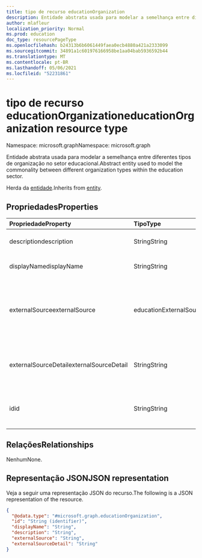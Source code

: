 ```yaml
---
title: tipo de recurso educationOrganization
description: Entidade abstrata usada para modelar a semelhança entre diferentes tipos de organização no setor educacional.
author: mlafleur
localization_priority: Normal
ms.prod: education
doc_type: resourcePageType
ms.openlocfilehash: b24313b6b6061449faea0ecb4880a421a2333099
ms.sourcegitcommit: 34891a1c601976166958be1aa04bab5936592b44
ms.translationtype: MT
ms.contentlocale: pt-BR
ms.lasthandoff: 05/06/2021
ms.locfileid: "52231861"
---
```

# <a name="educationorganization-resource-type"></a><span data-ttu-id="f1bb2-103">tipo de recurso educationOrganization</span><span class="sxs-lookup"><span data-stu-id="f1bb2-103">educationOrganization resource type</span></span>

<span data-ttu-id="f1bb2-104">Namespace: microsoft.graph</span><span class="sxs-lookup"><span data-stu-id="f1bb2-104">Namespace: microsoft.graph</span></span>

<span data-ttu-id="f1bb2-105">Entidade abstrata usada para modelar a semelhança entre diferentes tipos de organização no setor educacional.</span><span class="sxs-lookup"><span data-stu-id="f1bb2-105">Abstract entity used to model the commonality between different organization types within the education sector.</span></span>

<span data-ttu-id="f1bb2-106">Herda da [entidade](../resources/entity.md).</span><span class="sxs-lookup"><span data-stu-id="f1bb2-106">Inherits from [entity](../resources/entity.md).</span></span>

## <a name="properties"></a><span data-ttu-id="f1bb2-107">Propriedades</span><span class="sxs-lookup"><span data-stu-id="f1bb2-107">Properties</span></span>

| <span data-ttu-id="f1bb2-108">Propriedade</span><span class="sxs-lookup"><span data-stu-id="f1bb2-108">Property</span></span>             | <span data-ttu-id="f1bb2-109">Tipo</span><span class="sxs-lookup"><span data-stu-id="f1bb2-109">Type</span></span>                    | <span data-ttu-id="f1bb2-110">Descrição</span><span class="sxs-lookup"><span data-stu-id="f1bb2-110">Description</span></span>                                                                            |
| :------------------- | :---------------------- | :------------------------------------------------------------------------------------- |
| <span data-ttu-id="f1bb2-111">description</span><span class="sxs-lookup"><span data-stu-id="f1bb2-111">description</span></span>          | <span data-ttu-id="f1bb2-112">String</span><span class="sxs-lookup"><span data-stu-id="f1bb2-112">String</span></span>                  | <span data-ttu-id="f1bb2-113">Descrição da organização.</span><span class="sxs-lookup"><span data-stu-id="f1bb2-113">Organization description.</span></span>                                                              |
| <span data-ttu-id="f1bb2-114">displayName</span><span class="sxs-lookup"><span data-stu-id="f1bb2-114">displayName</span></span>          | <span data-ttu-id="f1bb2-115">String</span><span class="sxs-lookup"><span data-stu-id="f1bb2-115">String</span></span>                  | <span data-ttu-id="f1bb2-116">Nome de exibição da organização.</span><span class="sxs-lookup"><span data-stu-id="f1bb2-116">Organization display name.</span></span>                                                             |
| <span data-ttu-id="f1bb2-117">externalSource</span><span class="sxs-lookup"><span data-stu-id="f1bb2-117">externalSource</span></span>       | <span data-ttu-id="f1bb2-118">educationExternalSource</span><span class="sxs-lookup"><span data-stu-id="f1bb2-118">educationExternalSource</span></span> | <span data-ttu-id="f1bb2-119">Fonte de onde essa organização foi criada.</span><span class="sxs-lookup"><span data-stu-id="f1bb2-119">Source where this organization was created from.</span></span> <span data-ttu-id="f1bb2-120">Os valores possíveis são: `sis` e `manual`.</span><span class="sxs-lookup"><span data-stu-id="f1bb2-120">Possible values are: `sis`, `manual`.</span></span> |
| <span data-ttu-id="f1bb2-121">externalSourceDetail</span><span class="sxs-lookup"><span data-stu-id="f1bb2-121">externalSourceDetail</span></span> | <span data-ttu-id="f1bb2-122">String</span><span class="sxs-lookup"><span data-stu-id="f1bb2-122">String</span></span>                  | <span data-ttu-id="f1bb2-123">O nome da fonte externa de onde esses recursos foram gerados.</span><span class="sxs-lookup"><span data-stu-id="f1bb2-123">The name of the external source this resources was generated from.</span></span>                     |
| <span data-ttu-id="f1bb2-124">id</span><span class="sxs-lookup"><span data-stu-id="f1bb2-124">id</span></span>                   | <span data-ttu-id="f1bb2-125">String</span><span class="sxs-lookup"><span data-stu-id="f1bb2-125">String</span></span>                  | <span data-ttu-id="f1bb2-126">Identificador de objeto.</span><span class="sxs-lookup"><span data-stu-id="f1bb2-126">Object identifier.</span></span> <span data-ttu-id="f1bb2-127">Herdado da [entidade](../resources/entity.md)</span><span class="sxs-lookup"><span data-stu-id="f1bb2-127">Inherited from [entity](../resources/entity.md)</span></span>                     |

## <a name="relationships"></a><span data-ttu-id="f1bb2-128">Relações</span><span class="sxs-lookup"><span data-stu-id="f1bb2-128">Relationships</span></span>

<span data-ttu-id="f1bb2-129">Nenhum</span><span class="sxs-lookup"><span data-stu-id="f1bb2-129">None.</span></span>

## <a name="json-representation"></a><span data-ttu-id="f1bb2-130">Representação JSON</span><span class="sxs-lookup"><span data-stu-id="f1bb2-130">JSON representation</span></span>

<span data-ttu-id="f1bb2-131">Veja a seguir uma representação JSON do recurso.</span><span class="sxs-lookup"><span data-stu-id="f1bb2-131">The following is a JSON representation of the resource.</span></span>

<!-- {
  "blockType": "resource",
  "keyProperty": "id",
  "@odata.type": "microsoft.graph.educationOrganization",
  "baseType": "microsoft.graph.entity",
  "openType": false
}
-->

```json
{
  "@odata.type": "#microsoft.graph.educationOrganization",
  "id": "String (identifier)",
  "displayName": "String",
  "description": "String",
  "externalSource": "String",
  "externalSourceDetail": "String"
}
```
